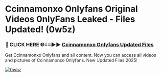 # Ccinnamonxo Onlyfans Original Videos 0nlyFans Leaked - Files Updated! (0w5z)

<h3>🔴 CLICK HERE 🌐==►► <a href="https://tinyurl.com/brd5kh86" rel="nofollow">Ccinnamonxo Onlyfans Updated Files</a></h3>

Get Ccinnamonxo Onlyfans and all content. Now you can access all videos and pictures of Ccinnamonxo Onlyfans. New Updated Files 2025!

[![0w5z](https://i.imgur.com/K7sEzmb.gif)](https://tinyurl.com/brd5kh86)

